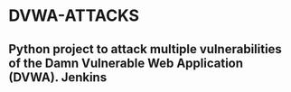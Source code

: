 # DVWA-ATTACKS
Python project to attack multiple vulnerabilities of the Damn Vulnerable Web Application (DVWA).
Jenkins
------
